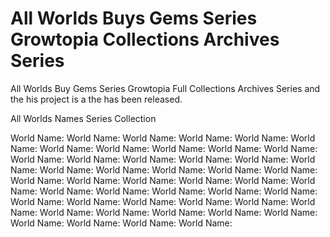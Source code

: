 # All Worlds Buys Gems Series Growtopia Collections Archives Series
All Worlds Buy Gems Series Growtopia Full Collections Archives Series and the his project is a the has been released.

All Worlds Names Series Collection

World Name:
World Name:
World Name:
World Name:
World Name:
World Name:
World Name:
World Name:
World Name:
World Name:
World Name:
World Name:
World Name:
World Name:
World Name:
World Name:
World Name:
World Name:
World Name:
World Name:
World Name:
World Name:
World Name:
World Name:
World Name:
World Name:
World Name:
World Name:
World Name:
World Name:
World Name:
World Name:
World Name:
World Name:
World Name:
World Name:
World Name:
World Name:
World Name:
World Name:
World Name:
World Name:
World Name:
World Name:
World Name:
World Name:
World Name:
World Name:
